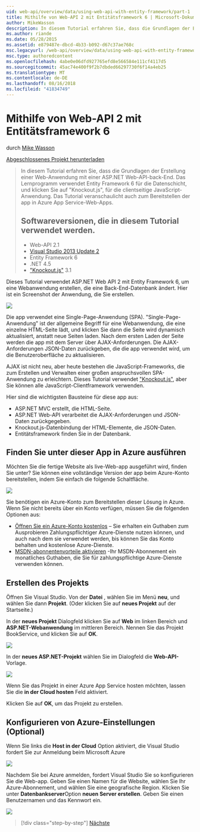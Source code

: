 ```yaml
---
uid: web-api/overview/data/using-web-api-with-entity-framework/part-1
title: Mithilfe von Web-API 2 mit Entitätsframework 6 | Microsoft-Dokumentation
author: MikeWasson
description: In diesem Tutorial erfahren Sie, dass die Grundlagen der Erstellung einer Web-Anwendung mit einer ASP.NET Web-API-back-End. Das Lernprogramm verwendet Entity Framework 6 für das Layout der Daten...
ms.author: riande
ms.date: 05/28/2015
ms.assetid: e879487e-dbcd-4b33-b092-d67c37ae768c
msc.legacyurl: /web-api/overview/data/using-web-api-with-entity-framework/part-1
msc.type: authoredcontent
ms.openlocfilehash: 4abe0e06dfd927765efd8e566584e111cf4117d5
ms.sourcegitcommit: 45ac74e400f9f2b7dbded66297730f6f14a4eb25
ms.translationtype: MT
ms.contentlocale: de-DE
ms.lasthandoff: 08/16/2018
ms.locfileid: "41834749"
---
```

<a name="using-web-api-2-with-entity-framework-6"></a>Mithilfe von Web-API 2 mit Entitätsframework 6
====================
durch [Mike Wasson](https://github.com/MikeWasson)

[Abgeschlossenes Projekt herunterladen](https://github.com/MikeWasson/BookService)

> In diesem Tutorial erfahren Sie, dass die Grundlagen der Erstellung einer Web-Anwendung mit einer ASP.NET Web-API-back-End. Das Lernprogramm verwendet Entity Framework 6 für die Datenschicht, und klicken Sie auf "Knockout.js", für die clientseitige JavaScript-Anwendung. Das Tutorial veranschaulicht auch zum Bereitstellen der app in Azure App Service-Web-Apps.
> 
> ## <a name="software-versions-used-in-the-tutorial"></a>Softwareversionen, die in diesem Tutorial verwendet werden.
> 
> 
> - Web-API 2.1
> - [Visual Studio 2013 Update 2](https://www.visualstudio.com/downloads/download-visual-studio-vs)
> - Entity Framework 6
> - .NET 4.5
> - ["Knockout.js"](http://knockoutjs.com/) 3.1


Dieses Tutorial verwendet ASP.NET Web API 2 mit Entity Framework 6, um eine Webanwendung erstellen, die eine Back-End-Datenbank ändert. Hier ist ein Screenshot der Anwendung, die Sie erstellen.

[![](part-1/_static/image2.png)](part-1/_static/image1.png)

Die app verwendet eine Single-Page-Anwendung (SPA). "Single-Page-Anwendung" ist der allgemeine Begriff für eine Webanwendung, die eine einzelne HTML-Seite lädt, und klicken Sie dann die Seite wird dynamisch aktualisiert, anstatt neue Seiten laden. Nach dem ersten Laden der Seite werden die app mit dem Server über AJAX-Anforderungen. Die AJAX-Anforderungen JSON-Daten zurückgeben, die die app verwendet wird, um die Benutzeroberfläche zu aktualisieren.

AJAX ist nicht neu, aber heute bestehen die JavaScript-Frameworks, die zum Erstellen und Verwalten einer großen anspruchsvollen SPA-Anwendung zu erleichtern. Dieses Tutorial verwendet ["Knockout.js"](http://knockoutjs.com/), aber Sie können alle JavaScript-Clientframework verwenden.

Hier sind die wichtigsten Bausteine für diese app aus:

- ASP.NET MVC erstellt, die HTML-Seite.
- ASP.NET Web-API verarbeitet die AJAX-Anforderungen und JSON-Daten zurückgegeben.
- Knockout.js-Datenbindung der HTML-Elemente, die JSON-Daten.
- Entitätsframework finden Sie in der Datenbank.

## <a name="see-this-app-running-on-azure"></a>Finden Sie unter dieser App in Azure ausführen

Möchten Sie die fertige Website als live-Web-app ausgeführt wird, finden Sie unter? Sie können eine vollständige Version der app beim Azure-Konto bereitstellen, indem Sie einfach die folgende Schaltfläche.

[![](http://azuredeploy.net/deploybutton.png)](https://azuredeploy.net/?WT.mc_id=deploy_azure_aspnet&repository=https://github.com/tfitzmac/BookService)

Sie benötigen ein Azure-Konto zum Bereitstellen dieser Lösung in Azure. Wenn Sie nicht bereits über ein Konto verfügen, müssen Sie die folgenden Optionen aus:

- [Öffnen Sie ein Azure-Konto kostenlos](https://azure.microsoft.com/pricing/free-trial/?WT.mc_id=A443DD604) – Sie erhalten ein Guthaben zum Ausprobieren Zahlungspflichtiger Azure-Dienste nutzen können, und auch nach dem sie verwendet werden, bis können Sie das Konto behalten und kostenlose Azure-Dienste.
- [MSDN-abonnentenvorteile aktivieren](https://azure.microsoft.com/pricing/member-offers/msdn-benefits-details/?WT.mc_id=A443DD604) -Ihr MSDN-Abonnement ein monatliches Guthaben, die Sie für zahlungspflichtige Azure-Dienste verwenden können.

## <a name="create-the-project"></a>Erstellen des Projekts

Öffnen Sie Visual Studio. Von der **Datei** , wählen Sie im Menü **neu**, und wählen Sie dann **Projekt**. (Oder klicken Sie auf **neues Projekt** auf der Startseite.)

In der **neues Projekt** Dialogfeld klicken Sie auf **Web** im linken Bereich und **ASP.NET-Webanwendung** im mittleren Bereich. Nennen Sie das Projekt BookService, und klicken Sie auf **OK**.

[![](part-1/_static/image4.png)](part-1/_static/image3.png)

In der **neues ASP.NET-Projekt** wählen Sie im Dialogfeld die **Web-API-** Vorlage.

[![](part-1/_static/image6.png)](part-1/_static/image5.png)

Wenn Sie das Projekt in einer Azure App Service hosten möchten, lassen Sie die **in der Cloud hosten** Feld aktiviert.

Klicken Sie auf **OK**, um das Projekt zu erstellen.

## <a name="configure-azure-settings-optional"></a>Konfigurieren von Azure-Einstellungen (Optional)

Wenn Sie links die **Host in der Cloud** Option aktiviert, die Visual Studio fordert Sie zur Anmeldung beim Microsoft Azure

[![](part-1/_static/image8.png)](part-1/_static/image7.png)

Nachdem Sie bei Azure anmelden, fordert Visual Studio Sie so konfigurieren Sie die Web-app. Geben Sie einen Namen für die Website, wählen Sie Ihr Azure-Abonnement, und wählen Sie eine geografische Region. Klicken Sie unter **Datenbankserver**Option **neuen Server erstellen**. Geben Sie einen Benutzernamen und das Kennwort ein.

[![](part-1/_static/image10.png)](part-1/_static/image9.png)

> [!div class="step-by-step"]
> [Nächste](part-2.md)
